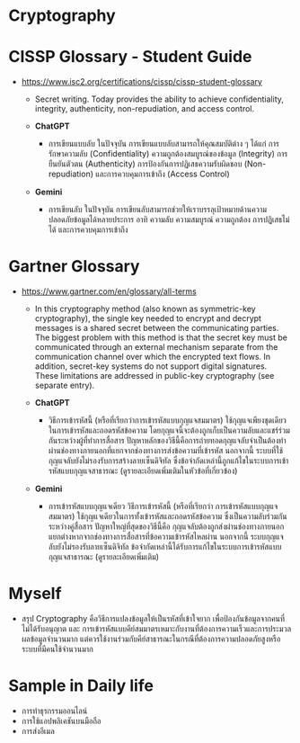 # **Cryptography**

# **CISSP Glossary - Student Guide**
- https://www.isc2.org/certifications/cissp/cissp-student-glossary
   - Secret writing. Today provides the ability to achieve confidentiality, integrity, authenticity, non-repudiation, and access control.
 
   - **ChatGPT**
      - การเขียนแบบลับ
ในปัจจุบัน การเขียนแบบลับสามารถให้คุณสมบัติต่าง ๆ ได้แก่ การรักษาความลับ (Confidentiality) ความถูกต้องสมบูรณ์ของข้อมูล (Integrity) การยืนยันตัวตน (Authenticity) การป้องกันการปฏิเสธความรับผิดชอบ (Non-repudiation) และการควบคุมการเข้าถึง (Access Control)
   - **Gemini**
      - การเขียนลับ
ในปัจจุบัน การเขียนลับสามารถช่วยให้เราบรรลุเป้าหมายด้านความปลอดภัยข้อมูลได้หลายประการ อาทิ ความลับ ความสมบูรณ์ ความถูกต้อง การปฏิเสธไม่ได้ และการควบคุมการเข้าถึง


# **Gartner Glossary**
- https://www.gartner.com/en/glossary/all-terms
   - In this cryptography method (also known as symmetric-key cryptography), the single key needed to encrypt and decrypt messages is a shared secret between the communicating parties. The biggest problem with this method is that the secret key must be communicated through an external mechanism separate from the communication channel over which the encrypted text flows. In addition, secret-key systems do not support digital signatures. These limitations are addressed in public-key cryptography (see separate entry).

   - **ChatGPT**
      - วิธีการเข้ารหัสนี้ (หรือที่เรียกว่าการเข้ารหัสแบบกุญแจสมมาตร) ใช้กุญแจเพียงชุดเดียวในการเข้ารหัสและถอดรหัสข้อความ โดยกุญแจนี้จะต้องถูกเก็บเป็นความลับและแชร์ร่วมกันระหว่างผู้ที่ทำการสื่อสาร ปัญหาหลักของวิธีนี้คือการถ่ายทอดกุญแจลับจำเป็นต้องทำผ่านช่องทางภายนอกที่แยกจากช่องทางการส่งข้อความที่เข้ารหัส นอกจากนี้ ระบบที่ใช้กุญแจลับยังไม่รองรับการสร้างลายเซ็นดิจิทัล ซึ่งข้อจำกัดเหล่านี้ถูกแก้ไขในระบบการเข้ารหัสแบบกุญแจสาธารณะ (ดูรายละเอียดเพิ่มเติมในหัวข้อที่เกี่ยวข้อง)

   - **Gemini**
      - การเข้ารหัสแบบกุญแจเดียว
วิธีการเข้ารหัสนี้ (หรือที่เรียกว่า การเข้ารหัสแบบกุญแจสมมาตร) ใช้กุญแจเดียวในการทั้งเข้ารหัสและถอดรหัสข้อความ ซึ่งเป็นความลับร่วมกันระหว่างคู่สื่อสาร ปัญหาใหญ่ที่สุดของวิธีนี้คือ กุญแจลับต้องถูกส่งผ่านช่องทางภายนอกแยกต่างหากจากช่องทางการสื่อสารที่ข้อความเข้ารหัสไหลผ่าน นอกจากนี้ ระบบกุญแจลับยังไม่รองรับลายเซ็นดิจิทัล ข้อจำกัดเหล่านี้ได้รับการแก้ไขในระบบการเข้ารหัสแบบกุญแจสาธารณะ (ดูรายละเอียดเพิ่มเติม)


# **Myself**
   - สรุป Cryptography คือวิธีการแปลงข้อมูลให้เป็นรหัสที่เข้าใจยาก เพื่อป้องกันข้อมูลจากคนที่ไม่ได้รับอนุญาต และ การเข้ารหัสแบบคีย์สมมาตรเหมาะกับงานที่ต้องการความเร็วและการประมวลผลข้อมูลจำนวนมาก แต่ควรใช้งานร่วมกับคีย์สาธารณะในกรณีที่ต้องการความปลอดภัยสูงหรือระบบที่มีคนใช้จำนวนมาก


# **Sample in Daily life**
   - การทำธุรกรรมออนไลน์
   - การใช้แอปพลิเคชันบนมือถือ
   - การส่งอีเมล
